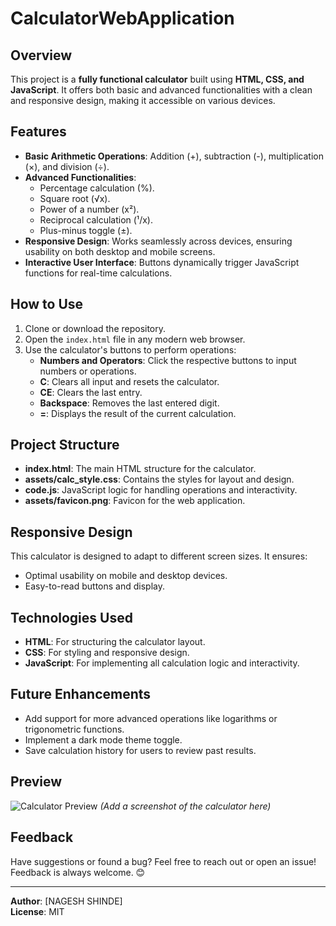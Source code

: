# CalculatorWebApplication

## Overview
This project is a **fully functional calculator** built using **HTML, CSS, and JavaScript**. It offers both basic and advanced functionalities with a clean and responsive design, making it accessible on various devices.

## Features
- **Basic Arithmetic Operations**: Addition (+), subtraction (-), multiplication (×), and division (÷).
- **Advanced Functionalities**:
  - Percentage calculation (%).
  - Square root (√x).
  - Power of a number (x²).
  - Reciprocal calculation (¹/x).
  - Plus-minus toggle (±).
- **Responsive Design**: Works seamlessly across devices, ensuring usability on both desktop and mobile screens.
- **Interactive User Interface**: Buttons dynamically trigger JavaScript functions for real-time calculations.

## How to Use
1. Clone or download the repository.
2. Open the `index.html` file in any modern web browser.
3. Use the calculator's buttons to perform operations:
   - **Numbers and Operators**: Click the respective buttons to input numbers or operations.
   - **C**: Clears all input and resets the calculator.
   - **CE**: Clears the last entry.
   - **Backspace**: Removes the last entered digit.
   - **=**: Displays the result of the current calculation.

## Project Structure
- **index.html**: The main HTML structure for the calculator.
- **assets/calc_style.css**: Contains the styles for layout and design.
- **code.js**: JavaScript logic for handling operations and interactivity.
- **assets/favicon.png**: Favicon for the web application.

## Responsive Design
This calculator is designed to adapt to different screen sizes. It ensures:
- Optimal usability on mobile and desktop devices.
- Easy-to-read buttons and display.

## Technologies Used
- **HTML**: For structuring the calculator layout.
- **CSS**: For styling and responsive design.
- **JavaScript**: For implementing all calculation logic and interactivity.

## Future Enhancements
- Add support for more advanced operations like logarithms or trigonometric functions.
- Implement a dark mode theme toggle.
- Save calculation history for users to review past results.

## Preview
![Calculator Preview](assets/calculator_preview.png) *(Add a screenshot of the calculator here)*

## Feedback
Have suggestions or found a bug? Feel free to reach out or open an issue! Feedback is always welcome. 😊

---

**Author**: [NAGESH SHINDE]  
**License**: MIT
